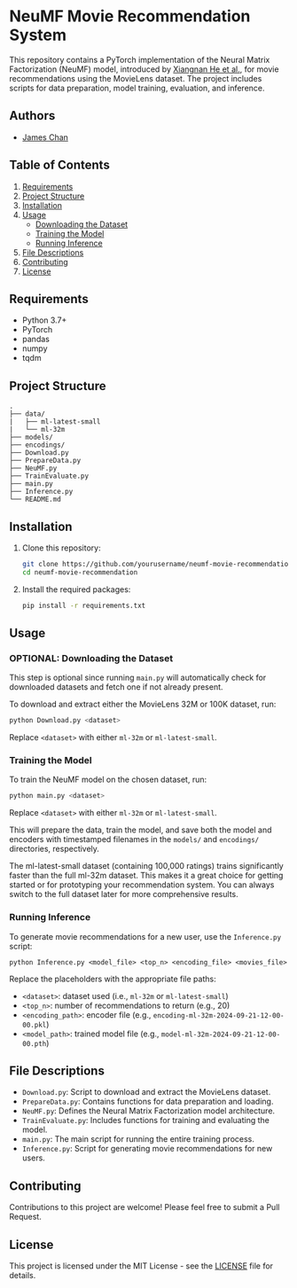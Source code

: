 # NeuMF Movie Recommendation System

This repository contains a PyTorch implementation of the Neural Matrix Factorization (NeuMF) model, introduced by [Xiangnan He et al.](http://dx.doi.org/10.1145/3038912.3052569), for movie recommendations using the MovieLens dataset. The project includes scripts for data preparation, model training, evaluation, and inference.

## Authors
- [James Chan](https://github.com/chanjbc)


## Table of Contents

1. [Requirements](#requirements)
2. [Project Structure](#project-structure)
3. [Installation](#installation)
4. [Usage](#usage)
   - [Downloading the Dataset](#downloading-the-dataset)
   - [Training the Model](#training-the-model)
   - [Running Inference](#running-inference)
5. [File Descriptions](#file-descriptions)
6. [Contributing](#contributing)
7. [License](#license)

## Requirements

- Python 3.7+
- PyTorch
- pandas
- numpy
- tqdm

## Project Structure

```
.
├── data/
|   ├── ml-latest-small
|   └── ml-32m
├── models/
├── encodings/
├── Download.py
├── PrepareData.py
├── NeuMF.py
├── TrainEvaluate.py
├── main.py
├── Inference.py
└── README.md
```

## Installation

1. Clone this repository:
   ```bash
   git clone https://github.com/yourusername/neumf-movie-recommendation.git
   cd neumf-movie-recommendation
   ```

2. Install the required packages:
   ```bash
   pip install -r requirements.txt
   ```

## Usage

### OPTIONAL: Downloading the Dataset

This step is optional since running `main.py` will automatically check for downloaded datasets and fetch one if not already present.

To download and extract either the MovieLens 32M or 100K dataset, run:

```bash
python Download.py <dataset>
```

Replace `<dataset>` with either `ml-32m` or `ml-latest-small`.

### Training the Model

To train the NeuMF model on the chosen dataset, run:

```bash
python main.py <dataset>
```

Replace `<dataset>` with either `ml-32m` or `ml-latest-small`.

This will prepare the data, train the model, and save both the model and encoders with timestamped filenames in the `models/` and `encodings/` directories, respectively.

The ml-latest-small dataset (containing 100,000 ratings) trains significantly faster than the full ml-32m dataset. This makes it a great choice for getting started or for prototyping your recommendation system. You can always switch to the full dataset later for more comprehensive results.

### Running Inference

To generate movie recommendations for a new user, use the `Inference.py` script:

```
python Inference.py <model_file> <top_n> <encoding_file> <movies_file>
```

Replace the placeholders with the appropriate file paths:
- `<dataset>`:  dataset used (i.e., `ml-32m` or `ml-latest-small`)
- `<top_n>`: number of recommendations to return (e.g., 20)
- `<encoding_path>`: encoder file (e.g., `encoding-ml-32m-2024-09-21-12-00-00.pkl`)
- `<model_path>`: trained model file (e.g., `model-ml-32m-2024-09-21-12-00-00.pth`)

## File Descriptions

- `Download.py`: Script to download and extract the MovieLens dataset.
- `PrepareData.py`: Contains functions for data preparation and loading.
- `NeuMF.py`: Defines the Neural Matrix Factorization model architecture.
- `TrainEvaluate.py`: Includes functions for training and evaluating the model.
- `main.py`: The main script for running the entire training process.
- `Inference.py`: Script for generating movie recommendations for new users.

## Contributing

Contributions to this project are welcome! Please feel free to submit a Pull Request.

## License

This project is licensed under the MIT License - see the [LICENSE](LICENSE) file for details.

